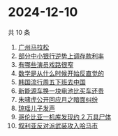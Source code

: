 # 2024-12-10

共 10 条

<!-- BEGIN -->
<!-- 最后更新时间 Tue Dec 10 2024 00:13:05 GMT+0800 (China Standard Time) -->

1. [广州马拉松](https://www.zhihu.com/search?q=%E5%B9%BF%E5%B7%9E%E9%A9%AC%E6%8B%89%E6%9D%BE)
1. [部分中小银行逆势上调存款利率](https://www.zhihu.com/search?q=%E9%83%A8%E5%88%86%E4%B8%AD%E5%B0%8F%E9%93%B6%E8%A1%8C%E9%80%86%E5%8A%BF%E4%B8%8A%E8%B0%83%E5%AD%98%E6%AC%BE%E5%88%A9%E7%8E%87)
1. [有哪些演员戏路很窄](https://www.zhihu.com/search?q=%E6%9C%89%E5%93%AA%E4%BA%9B%E6%BC%94%E5%91%98%E6%88%8F%E8%B7%AF%E5%BE%88%E7%AA%84)
1. [数学是从什么时候开始反直觉的](https://www.zhihu.com/search?q=%E6%95%B0%E5%AD%A6%E6%98%AF%E4%BB%8E%E4%BB%80%E4%B9%88%E6%97%B6%E5%80%99%E5%BC%80%E5%A7%8B%E5%8F%8D%E7%9B%B4%E8%A7%89%E7%9A%84)
1. [韩国流行周五下班去中国](https://www.zhihu.com/search?q=%E9%9F%A9%E5%9B%BD%E6%B5%81%E8%A1%8C%E5%91%A8%E4%BA%94%E4%B8%8B%E7%8F%AD%E5%8E%BB%E4%B8%AD%E5%9B%BD)
1. [新能源车换一块电池比买车还贵](https://www.zhihu.com/search?q=%E6%96%B0%E8%83%BD%E6%BA%90%E8%BD%A6%E6%8D%A2%E4%B8%80%E5%9D%97%E7%94%B5%E6%B1%A0%E6%AF%94%E4%B9%B0%E8%BD%A6%E8%BF%98%E8%B4%B5)
1. [朱啸虎公开回应月之暗面纠纷](https://www.zhihu.com/search?q=%E6%9C%B1%E5%95%B8%E8%99%8E%E5%85%AC%E5%BC%80%E5%9B%9E%E5%BA%94%E6%9C%88%E4%B9%8B%E6%9A%97%E9%9D%A2%E7%BA%A0%E7%BA%B7)
1. [琼瑶儿子发声](https://www.zhihu.com/search?q=%E7%90%BC%E7%91%B6%E5%84%BF%E5%AD%90%E5%8F%91%E5%A3%B0)
1. [哥伦比亚一机库发现约 2 万具尸体](https://www.zhihu.com/search?q=%E5%93%A5%E4%BC%A6%E6%AF%94%E4%BA%9A%E4%B8%80%E6%9C%BA%E5%BA%93%E5%8F%91%E7%8E%B0%E7%BA%A6%202%20%E4%B8%87%E5%85%B7%E5%B0%B8%E4%BD%93)
1. [叙利亚反对派武装攻入哈马市](https://www.zhihu.com/search?q=%E5%8F%99%E5%88%A9%E4%BA%9A%E5%8F%8D%E5%AF%B9%E6%B4%BE%E6%AD%A6%E8%A3%85%E6%94%BB%E5%85%A5%E5%93%88%E9%A9%AC%E5%B8%82)

<!-- END -->
